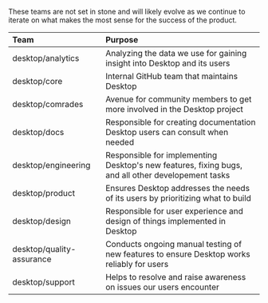 These teams are not set in stone and will likely evolve as we continue to iterate on what makes the most sense for the success of the product.

| Team | Purpose |
|:--|:--|
| desktop/analytics | Analyzing the data we use for gaining insight into Desktop and its users |
| desktop/core | Internal GitHub team that maintains Desktop |
| desktop/comrades | Avenue for community members to get more involved in the Desktop project |
| desktop/docs | Responsible for creating documentation Desktop users can consult when needed |
| desktop/engineering | Responsible for implementing Desktop's new features, fixing bugs, and all other developement tasks |
| desktop/product | Ensures Desktop addresses the needs of its users by prioritizing what to build |
| desktop/design | Responsible for user experience and design of things implemented in Desktop |
| desktop/quality-assurance | Conducts ongoing manual testing of new features to ensure Desktop works reliably for users |
| desktop/support | Helps to resolve and raise awareness on issues our users encounter |
